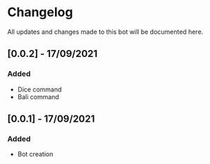 # Changelog
All updates and changes made to this bot will be documented here.

## [0.0.2] - 17/09/2021
### Added
- Dice command
- Bali command

## [0.0.1] - 17/09/2021
### Added
- Bot creation